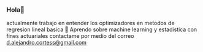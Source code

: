 ### Hola👋

actualmente trabajo en entender los optimizadores en metodos de regresion lineal basica 🔭
Aprendo sobre machine learning y estadistica con fines actuariales
contactame por medio del correo d.alejandro.cortess@gmail.com

